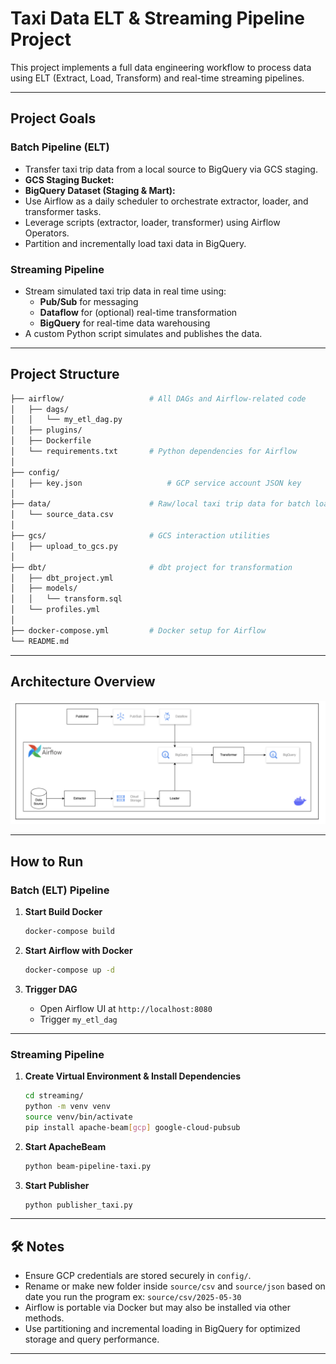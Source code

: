 
# Taxi Data ELT & Streaming Pipeline Project

This project implements a full data engineering workflow to process data using ELT (Extract, Load, Transform) and real-time streaming pipelines.

---

## Project Goals

### Batch Pipeline (ELT)
- Transfer taxi trip data from a local source to BigQuery via GCS staging.
- **GCS Staging Bucket:**
- **BigQuery Dataset (Staging & Mart):** 
- Use Airflow as a daily scheduler to orchestrate extractor, loader, and transformer tasks.
- Leverage scripts (extractor, loader, transformer) using Airflow Operators.
- Partition and incrementally load taxi data in BigQuery.

### Streaming Pipeline
- Stream simulated taxi trip data in real time using:
  - **Pub/Sub** for messaging
  - **Dataflow** for (optional) real-time transformation
  - **BigQuery** for real-time data warehousing
- A custom Python script simulates and publishes the data.

---

## Project Structure

```bash
├── airflow/                   # All DAGs and Airflow-related code
│   ├── dags/
│   │   └── my_etl_dag.py
│   ├── plugins/
│   ├── Dockerfile
│   └── requirements.txt       # Python dependencies for Airflow
│
├── config/
│   ├── key.json                   # GCP service account JSON key
│
├── data/                      # Raw/local taxi trip data for batch load
│   └── source_data.csv
│
├── gcs/                       # GCS interaction utilities
│   ├── upload_to_gcs.py
│
├── dbt/                       # dbt project for transformation
│   ├── dbt_project.yml
│   ├── models/
│   │   └── transform.sql
│   └── profiles.yml
│
├── docker-compose.yml         # Docker setup for Airflow
└── README.md
```

---

## Architecture Overview

![Pipeline Architecture](./assets/pipeline_architecture.png)

---

## How to Run

### Batch (ELT) Pipeline

1. **Start Build Docker**
   ```bash
   docker-compose build
   ```

2. **Start Airflow with Docker**
   ```bash
   docker-compose up -d
   ```

3. **Trigger DAG**
   - Open Airflow UI at `http://localhost:8080`
   - Trigger `my_etl_dag`

---

### Streaming Pipeline

1. **Create Virtual Environment & Install Dependencies**
   ```bash
   cd streaming/
   python -m venv venv
   source venv/bin/activate 
   pip install apache-beam[gcp] google-cloud-pubsub 
   ```
2. **Start ApacheBeam**
   ```bash
   python beam-pipeline-taxi.py
   ```

3. **Start Publisher**
   ```bash
   python publisher_taxi.py
   ```
---

## 🛠️ Notes
- Ensure GCP credentials are stored securely in `config/`.
- Rename or make new folder inside `source/csv` and `source/json` based on date you run the program ex: `source/csv/2025-05-30`
- Airflow is portable via Docker but may also be installed via other methods.
- Use partitioning and incremental loading in BigQuery for optimized storage and query performance.

---
